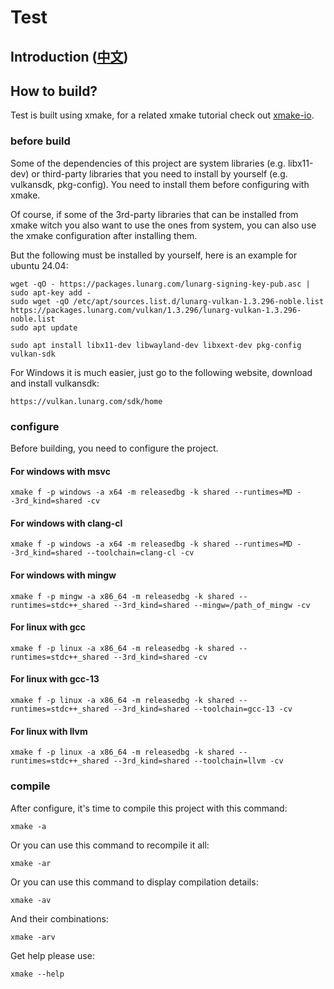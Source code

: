 # Test

## Introduction ([中文](/README_zh.md))

## How to build?
Test is built using xmake, for a related xmake tutorial check out [xmake-io](https://xmake.io/).

### before build

Some of the dependencies of this project are system libraries (e.g. libx11-dev) or third-party libraries that you need to install by yourself (e.g. vulkansdk, pkg-config). You need to install them before configuring with xmake.

Of course, if some of the 3rd-party libraries that can be installed from xmake witch you also want to use the ones from system, you can also use the xmake configuration after installing them.

But the following must be installed by yourself, here is an example for ubuntu 24.04:
```
wget -qO - https://packages.lunarg.com/lunarg-signing-key-pub.asc | sudo apt-key add -
sudo wget -qO /etc/apt/sources.list.d/lunarg-vulkan-1.3.296-noble.list https://packages.lunarg.com/vulkan/1.3.296/lunarg-vulkan-1.3.296-noble.list
sudo apt update

sudo apt install libx11-dev libwayland-dev libxext-dev pkg-config vulkan-sdk
```
For Windows it is much easier, just go to the following website, download and install vulkansdk:
```
https://vulkan.lunarg.com/sdk/home
```

### configure

Before building, you need to configure the project.

#### For windows with msvc
```
xmake f -p windows -a x64 -m releasedbg -k shared --runtimes=MD --3rd_kind=shared -cv
```
#### For windows with clang-cl
```
xmake f -p windows -a x64 -m releasedbg -k shared --runtimes=MD --3rd_kind=shared --toolchain=clang-cl -cv
```
#### For windows with mingw
```
xmake f -p mingw -a x86_64 -m releasedbg -k shared --runtimes=stdc++_shared --3rd_kind=shared --mingw=/path_of_mingw -cv
```
#### For linux with gcc
```
xmake f -p linux -a x86_64 -m releasedbg -k shared --runtimes=stdc++_shared --3rd_kind=shared -cv
```
#### For linux with gcc-13
```
xmake f -p linux -a x86_64 -m releasedbg -k shared --runtimes=stdc++_shared --3rd_kind=shared --toolchain=gcc-13 -cv
```
#### For linux with llvm
```
xmake f -p linux -a x86_64 -m releasedbg -k shared --runtimes=stdc++_shared --3rd_kind=shared --toolchain=llvm -cv
```

### compile

After configure, it's time to compile this project with this command:
```
xmake -a
```
Or you can use this command to recompile it all:
```
xmake -ar
```
Or you can use this command to display compilation details:
```
xmake -av
```
And their combinations:
```
xmake -arv
```
Get help please use:
```
xmake --help
```